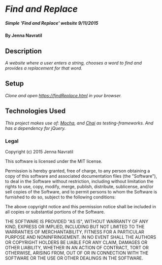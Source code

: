 # _Find and Replace_

##### _Simple 'Find and Replace' website  9/11/2015_

#### By Jenna Navratil

## Description

_A website where a user enters a string, chooses a word to find and provides a replacement for that word._


## Setup

_Clone and open https://findReplace.html in your browser._  

## Technologies Used

_This project makes use of:
[Mocha](https://mochajs.org/), and
[Chai](http://chaijs.com/) as testing-frameworks.
And has a dependency for jQuery._


### Legal

Copyright (c) 2015 Jenna Navratil

This software is licensed under the MIT license.

Permission is hereby granted, free of charge, to any person obtaining a copy
of this software and associated documentation files (the "Software"), to deal
in the Software without restriction, including without limitation the rights
to use, copy, modify, merge, publish, distribute, sublicense, and/or sell
copies of the Software, and to permit persons to whom the Software is
furnished to do so, subject to the following conditions:

The above copyright notice and this permission notice shall be included in
all copies or substantial portions of the Software.

THE SOFTWARE IS PROVIDED "AS IS", WITHOUT WARRANTY OF ANY KIND, EXPRESS OR
IMPLIED, INCLUDING BUT NOT LIMITED TO THE WARRANTIES OF MERCHANTABILITY,
FITNESS FOR A PARTICULAR PURPOSE AND NONINFRINGEMENT. IN NO EVENT SHALL THE
AUTHORS OR COPYRIGHT HOLDERS BE LIABLE FOR ANY CLAIM, DAMAGES OR OTHER
LIABILITY, WHETHER IN AN ACTION OF CONTRACT, TORT OR OTHERWISE, ARISING FROM,
OUT OF OR IN CONNECTION WITH THE SOFTWARE OR THE USE OR OTHER DEALINGS IN
THE SOFTWARE.
